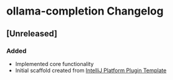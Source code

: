 <!-- Keep a Changelog guide -> https://keepachangelog.com -->

# ollama-completion Changelog

## [Unreleased]
### Added
- Implemented core functionality
- Initial scaffold created from [IntelliJ Platform Plugin Template](https://github.com/JetBrains/intellij-platform-plugin-template)
